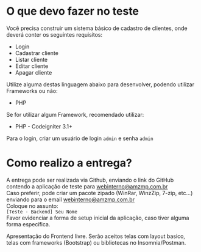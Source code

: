 # O que devo fazer no teste
  
Você precisa construir um sistema básico de cadastro de clientes, onde deverá conter os seguintes requisitos:  
  
- Login  
- Cadastrar cliente  
- Listar cliente  
- Editar cliente  
- Apagar cliente  
  
Utilize alguma destas linguagem abaixo para desenvolver, podendo utilizar Frameworks ou não:  
- PHP  
  
Se for utilizar algum Framework, recomendado utilizar:  
- PHP - Codeigniter 3.1+  
  
Para o login, criar um usuário de login `admin` e senha `admin`  
  
# Como realizo a entrega?
A entrega pode ser realizada via Github, enviando o link do GitHub contendo a aplicação de teste para webinterno@amzmp.com.br  
Caso preferir, pode criar um pacote zipado (WinRar, WinzZip, 7-zip, etc...) enviando para o email webinterno@amzmp.com.br  
Coloque no assunto:  
`[Teste - Backend] Seu Nome`  
Favor evidenciar a forma de setup inicial da aplicação, caso tiver alguma forma específica.

Apresentação do Frontend livre. Serão aceitos telas com layout basico, telas com frameworks (Bootstrap) ou bibliotecas no Insomnia/Postman.  
